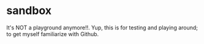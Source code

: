 # sandbox
It's NOT a playground anymore!!.
Yup, this is for testing and playing around;
to get myself familiarize with Github.
